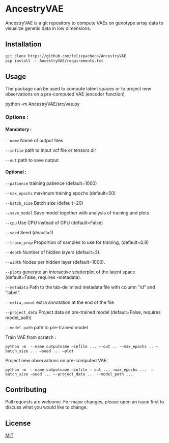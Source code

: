 # AncestryVAE

AncestryVAE is a git repository to compute VAEs on genotype array data to visualize genetic data in low dimensions.

## Installation

```bash
git clone https://github.com/felixpacheco/AncestryVAE
pip install -r AncestryVAE/requirements.txt
```

## Usage

The package can be used to compute latent spaces or to project new observations on a pre-computed VAE (encoder function)

python -m AncestryVAE/src/vae.py 

### Options :

  #### Mandatory :
  
  ``--name``  Name of output files

  ``--infile`` path to input vcf file or tensors dir

  ``--out`` path to save output
  
  #### Optional :
  
  ``--patience`` training patience (default=1000)

  ``--max_epochs`` maximum training epochs (default=50)

  ``--batch_size`` Batch size (default=20)

  ``--save_model`` Save model together with analysis of training and plots
  
  ``--cpu`` Use CPU instead of GPU (default=False)
  
  ``--seed`` Seed (deault=1)
  
  ``--train_prop`` Proportion of samples to use for training, (default=0.8)
    
  ``--depth`` Number of hidden layers (default=3).
  
  ``--width`` Nodes per hidden layer (default=1000).
  
  ``--plots`` generate an interactive scatterplot of the latent space (default=False, requires -metadata).

  ``--metadata`` Path to the tab-delimited metadata file with column "id" and "label".
  
  ``--extra_annot`` extra annotation at the end of the file
  
  ``--project_data`` Project data on pre-trained model (default=False, requires model_path)
  
  ``--model_path`` path to pre-trained model
  
Train VAE from scratch :
```
python -m  --name outputname —infile ... —-out .. -—max_epochs .. —batch_size ... —seed ... —plot
```

Project new observations on pre-computed VAE:
```
python -m  --name outputname —infile — out ... —max_epochs ...  —batch_size —seed ... —-project_data ... --model_path ...
```

## Contributing
Pull requests are welcome. For major changes, please open an issue first to discuss what you would like to change.

## License
[MIT](https://choosealicense.com/licenses/mit/)
